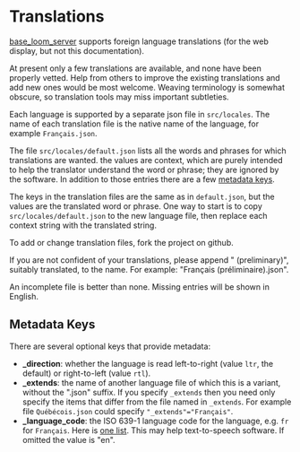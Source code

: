 # Translations

[base_loom_server](https://pypi.org/project/base-loom-server/) supports foreign language translations (for the web display, but not this documentation).

At present only a few translations are available, and none have been properly vetted.
Help from others to improve the existing translations and add new ones would be most welcome.
Weaving terminology is somewhat obscure, so translation tools may miss important subtleties. 

Each language is supported by a separate json file in `src/locales`.
The name of each translation file is the native name of the language, for example `Français.json`.

The file `src/locales/default.json` lists all the words and phrases for which translations are wanted.
the values are context, which are purely intended to help the translator understand the word or phrase; they are ignored by the software.
In addition to those entries there are a few [metadata keys](#metadata-keys).

The keys in the translation files are the same as in `default.json`, but the values are the translated word or phrase.
One way to start is to copy `src/locales/default.json` to the new language file, then replace each context string with the translated string.

To add or change translation files, fork the project on github.

If you are not confident of your translations, please append " (preliminary)", suitably translated, to the name.
For example: "Français (préliminaire).json".

An incomplete file is better than none. Missing entries will be shown in English.

## Metadata Keys

There are several optional keys that provide metadata:

* **_direction**: whether the language is read left-to-right (value `ltr`, the default) or right-to-left (value `rtl`).
* **_extends**: the name of another language file of which this is a variant, without the ".json" suffix.
  If you specify `_extends` then you need only specify the items that differ from the file named in `_extends`.
  For example file `Québécois.json` could specify `"_extends"="Français"`.
* **_language_code**: the ISO 639-1 language code for the language, e.g. `fr` for `Français`. Here is [one list](https://www.w3schools.com/tags/ref_language_codes.asp). This may help text-to-speech software. If omitted the value is "en".
